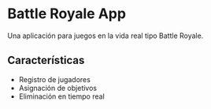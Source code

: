 # Battle Royale App
Una aplicación para juegos en la vida real tipo Battle Royale.
## Características
- Registro de jugadores
- Asignación de objetivos
- Eliminación en tiempo real

